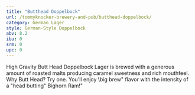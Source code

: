 ```yaml
---
title: "Butthead Doppelbock"
url: /tommyknocker-brewery-and-pub/butthead-doppelbock/
category: German Lager
style: German-Style Doppelbock
abv: 8.2
ibu: 0
srm: 0
upc: 0
---
```

High Gravity Butt Head Doppelbock Lager is brewed with a generous amount of roasted malts producing caramel sweetness and rich mouthfeel. Why Butt Head? Try one. You'll enjoy \big brew\" flavor with the intensity of a \"head butting\" Bighorn Ram!"
